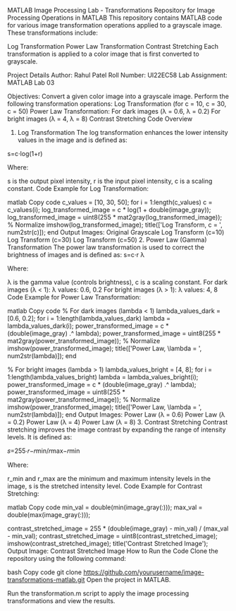 MATLAB Image Processing Lab - Transformations
Repository for Image Processing Operations in MATLAB
This repository contains MATLAB code for various image transformation operations applied to a grayscale image. These transformations include:

Log Transformation
Power Law Transformation
Contrast Stretching
Each transformation is applied to a color image that is first converted to grayscale.

Project Details
Author: Rahul Patel
Roll Number: UI22EC58
Lab Assignment: MATLAB Lab 03

Objectives:
Convert a given color image into a grayscale image.
Perform the following transformation operations:
Log Transformation (for c = 10, c = 30, c = 50)
Power Law Transformation:
For dark images (λ = 0.6, λ = 0.2)
For bright images (λ = 4, λ = 8)
Contrast Stretching
Code Overview
1. Log Transformation
The log transformation enhances the lower intensity values in the image and is defined as:

s=c⋅log(1+r)

Where:

s is the output pixel intensity,
r is the input pixel intensity,
c is a scaling constant.
Code Example for Log Transformation:

matlab
Copy code
c_values = [10, 30, 50];
for i = 1:length(c_values)
    c = c_values(i);
    log_transformed_image = c * log(1 + double(image_gray));
    log_transformed_image = uint8(255 * mat2gray(log_transformed_image)); % Normalize
    imshow(log_transformed_image);
    title(['Log Transform, c = ', num2str(c)]);
end
Output Images:
Original Grayscale	Log Transform (c=10)	Log Transform (c=30)	Log Transform (c=50)
2. Power Law (Gamma) Transformation
The power law transformation is used to correct the brightness of images and is defined as:
s=c⋅r λ
 
Where:

λ is the gamma value (controls brightness),
c is a scaling constant.
For dark images (λ < 1):
λ values: 0.6, 0.2
For bright images (λ > 1):
λ values: 4, 8
Code Example for Power Law Transformation:

matlab
Copy code
% For dark images (lambda < 1)
lambda_values_dark = [0.6, 0.2];
for i = 1:length(lambda_values_dark)
    lambda = lambda_values_dark(i);
    power_transformed_image = c * (double(image_gray) .^ lambda);
    power_transformed_image = uint8(255 * mat2gray(power_transformed_image)); % Normalize
    imshow(power_transformed_image);
    title(['Power Law, \lambda = ', num2str(lambda)]);
end

% For bright images (lambda > 1)
lambda_values_bright = [4, 8];
for i = 1:length(lambda_values_bright)
    lambda = lambda_values_bright(i);
    power_transformed_image = c * (double(image_gray) .^ lambda);
    power_transformed_image = uint8(255 * mat2gray(power_transformed_image)); % Normalize
    imshow(power_transformed_image);
    title(['Power Law, \lambda = ', num2str(lambda)]);
end
Output Images:
Power Law (λ = 0.6)	Power Law (λ = 0.2)	Power Law (λ = 4)	Power Law (λ = 8)
3. Contrast Stretching
Contrast stretching improves the image contrast by expanding the range of intensity levels. It is defined as:

𝑠=255⋅𝑟−𝑟min/𝑟max−𝑟min

Where:

r_min and r_max are the minimum and maximum intensity levels in the image,
s is the stretched intensity level.
Code Example for Contrast Stretching:

matlab
Copy code
min_val = double(min(image_gray(:)));
max_val = double(max(image_gray(:)));

contrast_stretched_image = 255 * (double(image_gray) - min_val) / (max_val - min_val);
contrast_stretched_image = uint8(contrast_stretched_image);
imshow(contrast_stretched_image);
title('Contrast Stretched Image');
Output Image:
Contrast Stretched Image
How to Run the Code
Clone the repository using the following command:

bash
Copy code
git clone https://github.com/yourusername/image-transformations-matlab.git
Open the project in MATLAB.

Run the transformation.m script to apply the image processing transformations and view the results.

